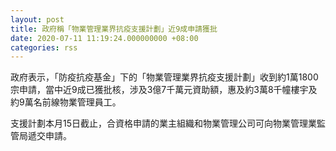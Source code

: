 ```yaml
---
layout: post
title: 政府稱「物業管理業界抗疫支援計劃」近9成申請獲批
date: 2020-07-11 11:19:24.000000000 +08:00
categories: rss
---
```


政府表示，「防疫抗疫基金」下的「物業管理業界抗疫支援計劃」收到約1萬1800宗申請，當中近9成已獲批核，涉及3億7千萬元資助額，惠及約3萬8千幢樓宇及約9萬名前線物業管理員工。

支援計劃本月15日截止，合資格申請的業主組織和物業管理公司可向物業管理業監管局遞交申請。
